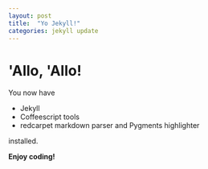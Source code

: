```yaml
---
layout: post
title:  "Yo Jekyll!"
categories: jekyll update
---
```


# 'Allo, 'Allo!

You now have

- Jekyll
- Coffeescript tools
- redcarpet markdown parser and Pygments highlighter

installed.

**Enjoy coding!**
